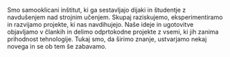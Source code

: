 Smo samooklicani inštitut, ki ga sestavljajo dijaki in študentje z navdušenjem nad strojnim učenjem. Skupaj raziskujemo, eksperimentiramo in razvijamo projekte, ki nas navdihujejo. Naše ideje in ugotovitve objavljamo v člankih in delimo odprtokodne projekte z vsemi, ki jih zanima prihodnost tehnologije. Tukaj smo, da širimo znanje, ustvarjamo nekaj novega in se ob tem še zabavamo.
